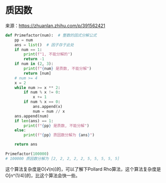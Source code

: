 # 质因数

来源：https://zhuanlan.zhihu.com/p/391562421

```python
def Primefactor(num):  # 整数的因式分解公式
    pp = num
    ans = list()  # 因子存于此处
    if num == 1:
        print(f"1, 不能分解的")
        return -1
    if num in (2, 3):
        print(f"{num} 是质数, 不能分解")
        return [num]
    # num >= 4
    x = 2
    while num >= x ** 2:
        if num % x != 0:
            x += 1
        if num % x == 0:
            ans.append(x)
            num = num // x
    ans.append(num)
    if len(ans) == 1:
        print(f"{pp} 是质数, 不能分解")
    else:
        print(f"{pp} 质因数分解为 {ans}")

    return ans
  
Primefactor(100000)
# 100000 质因数分解为 [2, 2, 2, 2, 2, 5, 5, 5, 5, 5]
```

这个算法复杂度是O[√(n)]的，可以了解下Pollard Rho算法，这个算法复杂度是O[n^(1/4)]的，比这个算法会快一些。